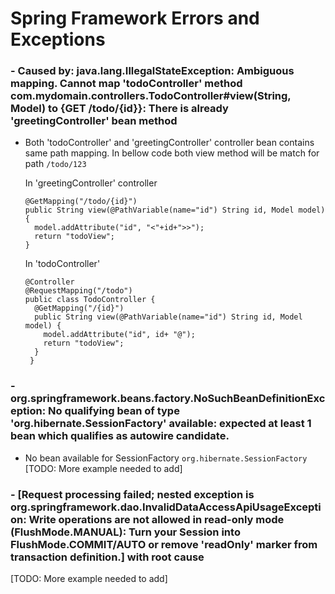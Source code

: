 # Spring Framework Errors and Exceptions

### - Caused by: java.lang.IllegalStateException: Ambiguous mapping. Cannot map 'todoController' method com.mydomain.controllers.TodoController#view(String, Model) to {GET /todo/{id}}: There is already 'greetingController' bean method

  - Both 'todoController' and 'greetingController' controller bean contains same path mapping.  In bellow code both view method will be match for path `/todo/123`

    In 'greetingController' controller

        @GetMapping("/todo/{id}")
        public String view(@PathVariable(name="id") String id, Model model) {
          model.addAttribute("id", "<"+id+">>");
          return "todoView";
        }

    In 'todoController' 
        
        @Controller
        @RequestMapping("/todo")
        public class TodoController {
          @GetMapping("/{id}")
          public String view(@PathVariable(name="id") String id, Model model) {
            model.addAttribute("id", id+ "@");
            return "todoView";
          }
         }

### - org.springframework.beans.factory.NoSuchBeanDefinitionException: No qualifying bean of type 'org.hibernate.SessionFactory' available: expected at least 1 bean which qualifies as autowire candidate. 

- No bean available for SessionFactory `org.hibernate.SessionFactory` [TODO: More example needed to add]

### - [Request processing failed; nested exception is org.springframework.dao.InvalidDataAccessApiUsageException: Write operations are not allowed in read-only mode (FlushMode.MANUAL): Turn your Session into FlushMode.COMMIT/AUTO or remove 'readOnly' marker from transaction definition.] with root cause
 [TODO: More example needed to add]
